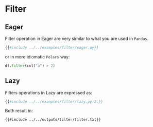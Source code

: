 # Filter

## Eager

Filter operation in Eager are very similar to what you are used in `Pandas`.

```python
{{#include ../../examples/filter/eager.py}}
```

or in more idiomatic `Polars` way:

```python
df.filter(col("a") > 2)
```

## Lazy

Filters operations in Lazy are expressed as:

```python
{{#include ../../examples/filter/lazy.py:2:}}
```

Both result in:

```text
{{#include ../../outputs/filter/filter.txt}}
```
